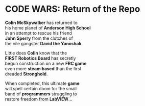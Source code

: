 # CODE WARS: Return of the Repo

**Colin McSkywalker** has returned to  
his home planet of **Anderson High School**  
in an attempt to rescue his friend  
**John Sperry** from the clutches of  
the vile gangster **David the Yanoshak**.  

Little does **Colin** know that the  
**FIRST Robotics Board** has secretly  
begun construction on a new **FRC game**  
even more **steam based** than the first  
dreaded **Stronghold**.

When completed, this ultimate **game**  
will spell certain doom for the small  
band of **programmers** struggling to  
restore freedom from **LabVIEW**...
